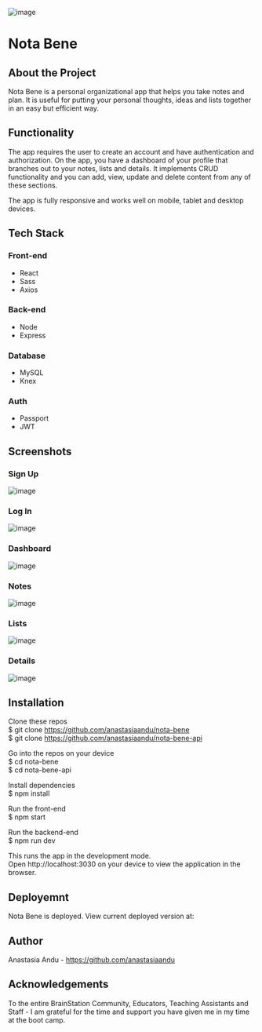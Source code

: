 ![image](./src/assets/logos/nb-logo-gradient.svg)

# **Nota Bene**

## About the Project 
Nota Bene is a personal organizational app that helps you take notes and plan. It is useful for putting your personal thoughts, ideas and lists together in an easy but efficient way.


## Functionality
The app requires the user to create an account and have authentication and authorization. On the app, you have a dashboard of your profile that branches out to your notes, lists and details. It implements CRUD functionality and you can add, view, update and delete content from any of these sections.

The app is fully responsive and works well on mobile, tablet and desktop devices.


## Tech Stack 
### **Front-end**
- React 
- Sass
- Axios

### **Back-end**
- Node
- Express

### **Database**
- MySQL
- Knex

### **Auth**
- Passport
- JWT


## Screenshots
### Sign Up
![image](./screenshots/signup.JPG)
### Log In
![image](./screenshots/login.JPG)
### Dashboard
![image](./screenshots/dashboard.JPG)
### Notes
![image](./screenshots/notes.JPG)
### Lists
![image](./screenshots/lists.JPG)
### Details
![image](./screenshots/details.JPG)


## Installation
Clone these repos  
$ git clone https://github.com/anastasiaandu/nota-bene  
$ git clone https://github.com/anastasiaandu/nota-bene-api  

Go into the repos on your device  
$ cd nota-bene  
$ cd nota-bene-api

Install dependencies  
$ npm install

Run the front-end  
$ npm start

Run the backend-end  
$ npm run dev  

This runs the app in the development mode.  
Open http://localhost:3030 on your device to view the application in the browser.


## Deployemnt
Nota Bene is deployed. View current deployed version at: 


## Author
Anastasia Andu - https://github.com/anastasiaandu


## Acknowledgements
To the entire BrainStation Community, Educators, Teaching Assistants and Staff -
I am grateful for the time and support you have given me in my time at the boot camp.
